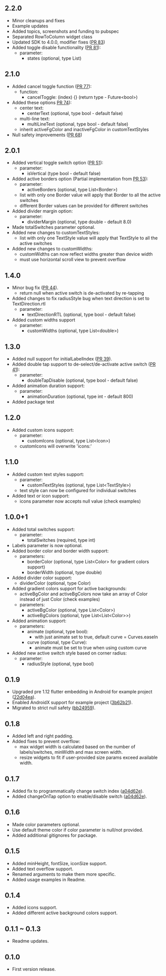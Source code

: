 ## 2.2.0
* Minor cleanups and fixes
* Example updates
* Added topics, screenshots and funding to pubspec
* Separated RowToColumn widget class
* Updated SDK to 4.0.0, modifier fixes ([PR 83](https://github.com/PramodJoshi/toggle_switch/pull/83/files))
* Added toggle disable functionality ([PR 81](https://github.com/PramodJoshi/toggle_switch/pull/81/files)):
    - parameter:
        - states (optional, type List<bool>)
        
## 2.1.0
* Added cancel toggle function ([PR 77](https://github.com/PramodJoshi/toggle_switch/pull/77/files)):
    - function:
        - cancelToggle: (index) {} (return type - Future\<bool>)
* Added these options [PR 74](https://github.com/PramodJoshi/toggle_switch/pull/74/files)):
    - center text:
        - centerText (optional, type bool - default false)
    - multi-line text:
        - multiLineText (optional, type bool - default false)
    - inherit activeFgColor and inactiveFgColor in customTextStyles
* Null safety improvements ([PR 68](https://github.com/PramodJoshi/toggle_switch/pull/68/files))

## 2.0.1
* Added vertical toggle switch option ([PR 51](https://github.com/PramodJoshi/toggle_switch/pull/51/files)):
    - parameter:
        - isVertical (type bool - default false)
* Added active borders option (Partial implementation from [PR 53](https://github.com/PramodJoshi/toggle_switch/pull/53/files)):
    - parameter:
        - activeBorders (optional, type List\<Border>)
    - list with only one Border value will apply that Border to all the active switches
    - different Border values can be provided for different switches
* Added divider margin option:
    - parameter:
        - dividerMargin (optional, type double - default 8.0)        
* Made totalSwitches parameter optional. 
* Added new changes to customTextStyles:
    - list with only one TextStyle value will apply that TextStyle to all the active switches
* Added new changes to customWidths:
    - customWidths can now reflect widths greater than device width
    - must use horizontal scroll view to prevent overflow
        
## 1.4.0
* Minor bug fix ([PR 44](https://github.com/PramodJoshi/toggle_switch/pull/44)).
    - return null when active switch is de-activated by re-tapping
* Added changes to fix radiusStyle bug when text direction is set to TextDirection.rtl
    - parameter:
        - textDirectionRTL (optional, type bool - default false)
* Added custom widths support
    - parameter:
        - customWidths (optional, type List\<double>)

## 1.3.0
* Added null support for initialLabelIndex ([PR 39](https://github.com/PramodJoshi/toggle_switch/pull/39/commits)).
* Added double tap support to de-select/de-activate active switch ([PR 41](https://github.com/PramodJoshi/toggle_switch/pull/41)):
    - parameter:
        - doubleTapDisable (optional, type bool - default false)
* Added animation duration support:
    - parameter:
        - animationDuration (optional, type int - default 800)
* Added package test
    
## 1.2.0
* Added custom icons support:
    - parameter:
        - customIcons (optional, type List\<Icon>)
    - customIcons will overwrite 'icons:'
    
## 1.1.0
* Added custom text styles support:
    - parameter:
        - customTextStyles (optional, type List\<TextStyle>)
    - text style can now be configured for individual switches
* Added text or icon support:
    - icons parameter now accepts null value (check examples)

## 1.0.0+1
* Added total switches support:
    - parameter:
        - totalSwitches (required, type int)
* Labels parameter is now optional.
* Added border color and border width support: 
    - parameters:
        - borderColor (optional, type List\<Color> for gradient colors support)
        - borderWidth (optional, type double)
* Added divider color support:
    - dividerColor (optional, type Color)
* Added gradient colors support for active backgrounds:
    - activeBgColor and activeBgColors now take an array of Color instead of just Color (check examples)
    - parameters:
        - activeBgColor (optional, type List\<Color>)
        - activeBgColors (optional, type List\<List\<Color>>)
* Added animation support:
    - parameters:
        - animate (optional, type bool):
            - with just animate set to true, default curve = Curves.easeIn
        - curve (optional, type Curve):
            - animate must be set to true when using custom curve
* Added new active switch style based on corner radius:
    - parameter:
        - radiusStyle (optional, type bool)

## 0.1.9
* Upgraded pre 1.12 flutter embedding in Android for example project ([22d04ea](https://github.com/PramodJoshi/toggle_switch/pull/24/commits/22d04ea4b9ffa83a8d0764d2d8a7e45923888b40)).
* Enabled AndroidX support for example project ([3b62b21](https://github.com/PramodJoshi/toggle_switch/pull/24/commits/3b62b217222a8a7d7d243b4ff7211a7867764650)).
* Migrated to strict null safety ([bb24959](https://github.com/PramodJoshi/toggle_switch/pull/24/commits/bb24959b9e95634b411b1159b85eca6fac756db5)).
    
## 0.1.8
* Added left and right padding. 
* Added fixes to prevent overflow:
    - max widget width is calculated based on the number of labels/switches, minWidth and max screen width.
    - resize widgets to fit if user-provided size params exceed available width.

## 0.1.7
* Added fix to programmatically change switch index ([a04d62e](https://github.com/PramodJoshi/toggle_switch/pull/8/commits/a04d62e3c0630785ad2b9dd66b2226a68bed57e2)). 
* Added changeOnTap option to enable/disable switch ([a04d62e](https://github.com/PramodJoshi/toggle_switch/pull/8/commits/a04d62e3c0630785ad2b9dd66b2226a68bed57e2)).

## 0.1.6
* Made color parameters optional. 
* Use default theme color if color parameter is null/not provided.
* Added additional gitignores for package.

## 0.1.5
* Added minHeight, fontSize, iconSize support.
* Added text overflow support.
* Renamed arguments to make them more specific.
* Added usage examples in Readme.

## 0.1.4
* Added icons support.
* Added different active background colors support.

## 0.1.1 ~ 0.1.3
* Readme updates.

## 0.1.0
* First version release.